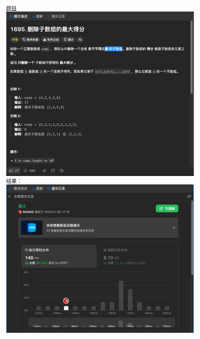 [题目](https://leetcode.cn/problems/maximum-erasure-value/description/)
![pic](img.png)
结果：
![pic](result.png)